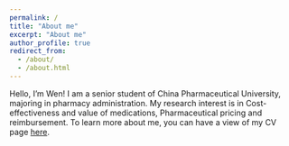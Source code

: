 ```yaml
---
permalink: /
title: "About me"
excerpt: "About me"
author_profile: true
redirect_from: 
  - /about/
  - /about.html
---
```


Hello, I’m Wen! 
I am a senior student of China Pharmaceutical University, majoring in pharmacy administration.
My research interest is in Cost-effectiveness and value of medications, Pharmaceutical pricing and reimbursement.
To learn more about me, you can have a view of my CV page [here](https://wennywang99.github.io/cv/). 

